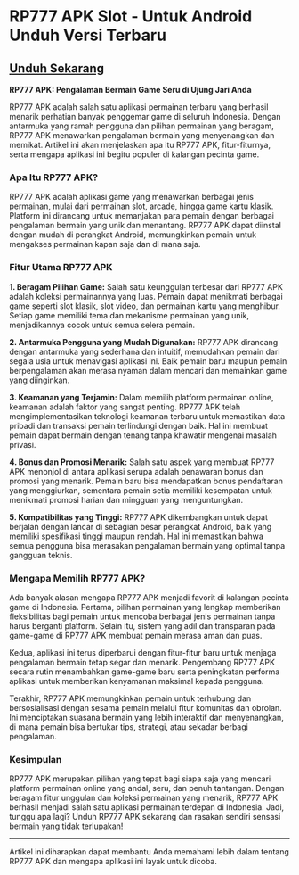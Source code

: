 # RP777 APK Slot - Untuk Android Unduh Versi Terbaru

## [Unduh Sekarang](https://spoo.me/POLFUu)

**RP777 APK: Pengalaman Bermain Game Seru di Ujung Jari Anda**

RP777 APK adalah salah satu aplikasi permainan terbaru yang berhasil menarik perhatian banyak penggemar game di seluruh Indonesia. Dengan antarmuka yang ramah pengguna dan pilihan permainan yang beragam, RP777 APK menawarkan pengalaman bermain yang menyenangkan dan memikat. Artikel ini akan menjelaskan apa itu RP777 APK, fitur-fiturnya, serta mengapa aplikasi ini begitu populer di kalangan pecinta game.

### Apa Itu RP777 APK?

RP777 APK adalah aplikasi game yang menawarkan berbagai jenis permainan, mulai dari permainan slot, arcade, hingga game kartu klasik. Platform ini dirancang untuk memanjakan para pemain dengan berbagai pengalaman bermain yang unik dan menantang. RP777 APK dapat diinstal dengan mudah di perangkat Android, memungkinkan pemain untuk mengakses permainan kapan saja dan di mana saja.

### Fitur Utama RP777 APK

**1. Beragam Pilihan Game:** Salah satu keunggulan terbesar dari RP777 APK adalah koleksi permainannya yang luas. Pemain dapat menikmati berbagai game seperti slot klasik, slot video, dan permainan kartu yang menghibur. Setiap game memiliki tema dan mekanisme permainan yang unik, menjadikannya cocok untuk semua selera pemain.

**2. Antarmuka Pengguna yang Mudah Digunakan:** RP777 APK dirancang dengan antarmuka yang sederhana dan intuitif, memudahkan pemain dari segala usia untuk menavigasi aplikasi ini. Baik pemain baru maupun pemain berpengalaman akan merasa nyaman dalam mencari dan memainkan game yang diinginkan.

**3. Keamanan yang Terjamin:** Dalam memilih platform permainan online, keamanan adalah faktor yang sangat penting. RP777 APK telah mengimplementasikan teknologi keamanan terbaru untuk memastikan data pribadi dan transaksi pemain terlindungi dengan baik. Hal ini membuat pemain dapat bermain dengan tenang tanpa khawatir mengenai masalah privasi.

**4. Bonus dan Promosi Menarik:** Salah satu aspek yang membuat RP777 APK menonjol di antara aplikasi serupa adalah penawaran bonus dan promosi yang menarik. Pemain baru bisa mendapatkan bonus pendaftaran yang menggiurkan, sementara pemain setia memiliki kesempatan untuk menikmati promosi harian dan mingguan yang menguntungkan.

**5. Kompatibilitas yang Tinggi:** RP777 APK dikembangkan untuk dapat berjalan dengan lancar di sebagian besar perangkat Android, baik yang memiliki spesifikasi tinggi maupun rendah. Hal ini memastikan bahwa semua pengguna bisa merasakan pengalaman bermain yang optimal tanpa gangguan teknis.

### Mengapa Memilih RP777 APK?

Ada banyak alasan mengapa RP777 APK menjadi favorit di kalangan pecinta game di Indonesia. Pertama, pilihan permainan yang lengkap memberikan fleksibilitas bagi pemain untuk mencoba berbagai jenis permainan tanpa harus berganti platform. Selain itu, sistem yang adil dan transparan pada game-game di RP777 APK membuat pemain merasa aman dan puas.

Kedua, aplikasi ini terus diperbarui dengan fitur-fitur baru untuk menjaga pengalaman bermain tetap segar dan menarik. Pengembang RP777 APK secara rutin menambahkan game-game baru serta peningkatan performa aplikasi untuk memberikan kenyamanan maksimal kepada pengguna.

Terakhir, RP777 APK memungkinkan pemain untuk terhubung dan bersosialisasi dengan sesama pemain melalui fitur komunitas dan obrolan. Ini menciptakan suasana bermain yang lebih interaktif dan menyenangkan, di mana pemain bisa bertukar tips, strategi, atau sekadar berbagi pengalaman.

### Kesimpulan

RP777 APK merupakan pilihan yang tepat bagi siapa saja yang mencari platform permainan online yang andal, seru, dan penuh tantangan. Dengan beragam fitur unggulan dan koleksi permainan yang menarik, RP777 APK berhasil menjadi salah satu aplikasi permainan terdepan di Indonesia. Jadi, tunggu apa lagi? Unduh RP777 APK sekarang dan rasakan sendiri sensasi bermain yang tidak terlupakan!

--- 

Artikel ini diharapkan dapat membantu Anda memahami lebih dalam tentang RP777 APK dan mengapa aplikasi ini layak untuk dicoba.
